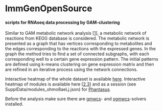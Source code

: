 # ImmGenOpenSource
#### scripts for RNAseq data processing by GAM-clustering

Similar to GAM metabolic network analysis [[1](https://www.ncbi.nlm.nih.gov/pubmed/27098040)], a metabolic network of reactions from KEGG database is considered. The metabolic network is presented as a graph that has vertices corresponding to metabolites and the edges corresponding to the reactions with the expressed genes. In the graph the method tries to find a set of connected subgraphs, with each corresponding well to a certain gene expression pattern. The initial patterns are defined using k-means clustering on gene expression matrix and then are refined in an iterative process using the network connections.

Interactive heatmap of the whole dataset is available [here](https://artyomovlab.wustl.edu/phantasus/?preloaded=ImmGen_total_Eduw0mei4). 
Interactive heatmap of modules is available here [[2](https://artyomovlab.wustl.edu/phantasus/?preloaded=modules_ohmo8aeLj),[3](https://artyomovlab.wustl.edu/phantasus/?session=x039baa087a35e7)] and as a session (see SupplData/modules_ohmo8aeLj.json) for [Phantasus](https://artyomovlab.wustl.edu/phantasus/).

Before the analysis make sure there are [gmwcs](https://github.com/ctlab/gmwcs-solver)- and [sgmwcs](https://github.com/ctlab/sgmwcs-solver)-solvers installed. 	

